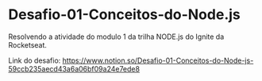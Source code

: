 # Desafio-01-Conceitos-do-Node.js

Resolvendo a atividade do modulo 1 da trilha NODE.js do Ignite da Rocketseat.

Link do desafio:
https://www.notion.so/Desafio-01-Conceitos-do-Node-js-59ccb235aecd43a6a06bf09a24e7ede8
